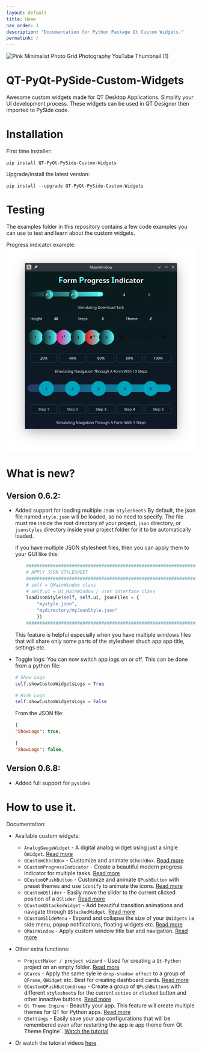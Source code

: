 ```yaml
---
layout: default
title: Home
nav_order: 1
description: "Documentation for Python Package Qt Custom Widgets."
permalink: /
---
```


![Pink Minimalist Photo Grid Photography YouTube Thumbnail (1)](https://github.com/KhamisiKibet/QT-PyQt-PySide-Custom-Widgets/assets/82152373/a222096a-742e-42b4-ad72-15a99db6bfe2)

# QT-PyQt-PySide-Custom-Widgets
Awesome custom widgets made for QT Desktop Applications. Simplify your UI development process. These widgets can be used in QT Designer then imported to PySide code.

# Installation 
First time installer:
```
pip install QT-PyQt-PySide-Custom-Widgets
```

Upgrade/install the latest version:
```
pip install --upgrade QT-PyQt-PySide-Custom-Widgets
```

# Testing
The examples folder in this repository contains a few code examples you can use to test and learn about the custom widgets.

Progress indicator example:
![Custom Progress bar](https://github.com/KhamisiKibet/docs-QT-PyQt-PySide-Custom-Widgets/blob/main/images/Screenshot.png?raw=true)

# What is new?
## Version 0.6.2:
- Added support for loading multiple ``JSON Stylesheets``
    By default, the json file named ``style.json`` will be loaded, so no need to specify. The file must me inside the root directory of your project, ``json`` directory, or ``jsonstyles`` directory inside your project folder for it to be automatically loaded.
    
    If you have multiple JSON stylesheet files, then you can apply them to your GUI like this:
    ```python
        ########################################################################
        # APPLY JSON STYLESHEET
        ########################################################################
        # self = QMainWindow class
        # self.ui = Ui_MainWindow / user interface class
        loadJsonStyle(self, self.ui, jsonFiles = {
            "mystyle.json",
            "mydirectory/myJsonStyle.json"
            })
        ########################################################################
    ```
    This feature is helpful especially when you have multiple windows files that will share only some parts of the stylesheet shuch app app title, settings etc.
    
- Toggle logs:
    You can now switch app logs on or off.
    This can be done from a python file:
    ```python
    # Show Logs
    self.showCustomWidgetsLogs = True
    ```
    ```python
    # Hide Logs
    self.showCustomWidgetsLogs = False
    ```
    From the JSON file:
    ```json
    {
    "ShowLogs": true,
    ```
    ```json
    {
    "ShowLogs": false,
    ```

## Version 0.6.8:
- Added full support for `pyside6`

# How to use it.

Documentation:

- Available custom widgets:
    - `AnalogGaugeWidget` - A digital analog widget using just a single `QWidget`. [Read more](docs/widgets/custom-analog-gauge)
    - `QCustomCheckBox` - Customize and animate `QCheckBox`. [Read more](docs/widgets/custom-qcheckbox)
    - `QCustomProgressIndicator` - Create a beautiful modern progress indicator for multiple tasks. [Read more](docs/widgets/custom-progress-bar)
    - `QCustomQPushButton` - Customize and animate `QPushButton` with preset themes and use `iconify` to animate the icons. [Read more](docs/widgets/custom-qpushbutton)
    - `QCustomQSlider` - Easily move the slider to the current clicked position of a `QSlider`. [Read more](docs/widgets/custom-qslider)
    - `QCustomQStackedWidget` - Add beautiful transition animations and navigate through `QStackedWidget`. [Read more](docs/widgets/custom-qstacked-widgets)
    - `QCustomSlideMenu` - Expand and collapse the size of your `QWidgets` i.e side menu, popup notifications, floating widgets etc. [Read more](docs/widgets/custom-slide-menu-widgets)
    - `QMainWindow` - Apply custom window title bar and navigation. [Read more](docs/widgets/custom-qmainwindow)

- Other extra functions:
    - `ProjectMaker / project wizard` - Used for creating a `Qt-Python` project on an empty folder. [Read more](docs/other-functions/project-maker)
    - `QCards` - Apply the same syle ie `drop-shadow effect` to a group of `QFrame`, `QWidget` etc. Best for creating dashboard cards. [Read more](docs/other-functions/qt-cards)
    - `QCustomQPushButtonGroup` - Create a group of `QPushButton`s with different `stylesheet`s for the current `active` or `clicked` button and other innactive buttons. [Read more](docs/other-functions/qpushbutton-group)
    - `Qt Theme Engine` - Beautify your app. This feature will create multiple themes for QT for Python apps. [Read more](docs/other-functions/qt-theme-engine)
    - `QSettings` - Easily save your app configurations that will be remembered even after restarting the app ie app theme from Qt Theme Engine`. [Watch the tutorial](https://youtu.be/mkBwInKhBsA)


- Or watch the tutorial videos [here](https://www.youtube.com/watch?v=21Qt9p_F7Ts&list=PLJ8t3BKaQLhPKj9Mx08WAwvz7TGskefbK)

